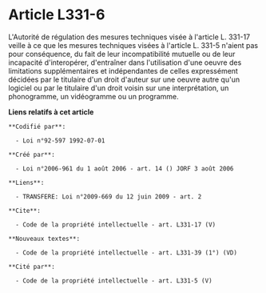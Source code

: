 # Article L331-6

L'Autorité de régulation des mesures techniques visée à l'article L. 331-17 veille à ce que les mesures techniques visées à
l'article L. 331-5 n'aient pas pour conséquence, du fait de leur incompatibilité mutuelle ou de leur incapacité
d'interopérer, d'entraîner dans l'utilisation d'une oeuvre des limitations supplémentaires et indépendantes de celles
expressément décidées par le titulaire d'un droit d'auteur sur une oeuvre autre qu'un logiciel ou par le titulaire d'un droit
voisin sur une interprétation, un phonogramme, un vidéogramme ou un programme.

**Liens relatifs à cet article**

	**Codifié par**:

	  - Loi n°92-597 1992-07-01

	**Créé par**:

	  - Loi n°2006-961 du 1 août 2006 - art. 14 () JORF 3 août 2006

	**Liens**:

	  - TRANSFERE: Loi n°2009-669 du 12 juin 2009 - art. 2

	**Cite**:

	  - Code de la propriété intellectuelle - art. L331-17 (V)

	**Nouveaux textes**:

	  - Code de la propriété intellectuelle - art. L331-39 (1°) (VD)

	**Cité par**:

	  - Code de la propriété intellectuelle - art. L331-5 (V)
